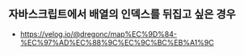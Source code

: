 ## 자바스크립트에서 배열의 인덱스를 뒤집고 싶은 경우
- https://velog.io/@dregonc/map%EC%9D%84-%EC%97%AD%EC%88%9C%EC%9C%BC%EB%A1%9C
